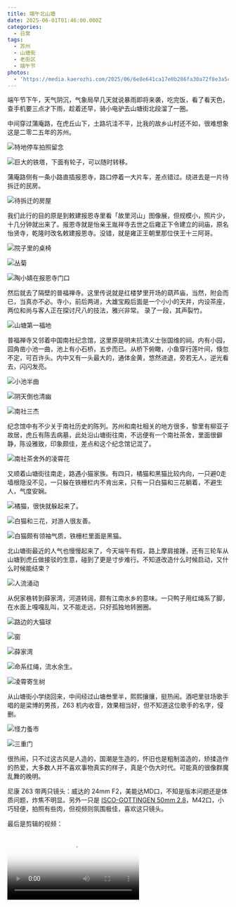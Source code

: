 ```yaml
---
title: 端午北山塘
date: 2025-06-01T01:46:00.000Z
categories:
  - 日常
tags:
  - 苏州
  - 山塘街
  - 老街区
  - 端午节
photos:
  - 'https://media.kaerozhi.com/2025/06/6e8e641ca17e0b286fa30a72f8e3a5cc.png'
---
```

端午节下午，天气阴沉，气象局早几天就说暴雨即将来袭，吃完饭，看了看天色，查手机要三点才下雨，趁着还早，骑小电驴去山塘街北段溜了一圈。  

中间穿过蒲庵路，在虎丘山下，土路坑洼不平，比我的故乡山村还不如，很难想象这是二零二五年的苏州。

![特地停车拍照留念](https://media.kaerozhi.com/2025/06/ca2126ea34000ea504718887dae86997.png)

![巨大的铁塔，下面有轮子，可以随时转移。](https://media.kaerozhi.com/2025/06/cf3fcae7553929c1cd5dac0f29b0ea55.png)

蒲庵路侧有一条小路直插报恩寺，路口停着一大片车，差点错过。绕进去是一片待拆迁的民房。

![待拆迁的房屋](https://media.kaerozhi.com/2025/06/aac0d8556ab6a6cb326d570cf2822d6a.png)

我们此行的目的原是到敕建报恩寺里看「故里河山」图像展，但规模小，照片少，十几分钟就出来了。报恩寺就是怡亲王胤祥寺去世之后雍正下令建立的祠庙，原名怡贤寺，乾隆时改名敕建报恩寺。没错，就是雍正王朝里那位侠王十三阿哥。

![院子里的桌椅](https://media.kaerozhi.com/2025/06/3e402d0e317841b03ebca277c0e4c999.png)

![丛菊](https://media.kaerozhi.com/2025/06/fc965637e3061dbf8c0986bcc9ac79e9.png)

![陶小婧在报恩寺门口](https://media.kaerozhi.com/2025/06/b08f86d9b49e967f63ac34a20208e99a.png)

然后就去了隔壁的普福禅寺。这里传说就是红楼梦里开场的葫芦庙，当然，附会而已，当真亦不必。寺小，前后两进，大雄宝殿后面是一个小小的天井，内设茶座，两位和尚与客人正在探讨尺八的技法，雅兴非常。  录了一段，其声裂竹。

![山塘第一福地](https://media.kaerozhi.com/2025/06/193a111846141932788b5ee48ca93ec3.png)

普福禅寺又邻着中国南社纪念馆，这里原是明末抗清义士张国维的祠。内有小园，园角凿小池一曲，池上有小石桥，五步而已。从桥下俯瞰，小鱼穿行莲叶间，倏忽不定，可百许头。内中又有一头最大的，通体金黄，悠然进退，旁若无人，逆光看去，闪闪发亮。  

![小池半曲](https://media.kaerozhi.com/2025/06/5785bd26d1f737ca4c9c67ede71e9324.png)

![阴天倒也清幽](https://media.kaerozhi.com/2025/06/e7e202e7232318660a300acd2ae4dc57.png)

![南社三杰](https://media.kaerozhi.com/2025/06/0edc137ea90b77f5d783a947c4bec26f.png)

纪念馆中有不少关于南社历史的陈列。苏州和南社相关的地方很多，黎里有柳亚子故居，虎丘有陈去病墓，此处沿山塘街往南，不远便有一个南社茶舍，里面很僻静，陈设雅致，印象颇佳，差点和这个纪念馆记混了。

![南社茶舍外的凌霄花](https://media.kaerozhi.com/2025/06/d829803e631bd824da1ac735da0cd850.png)
  
又顺着山塘街往南走，路遇小猫家族。有四只，橘猫和黑猫比较内向，一只避0走墙根隐没不见，一只躲在铁栅栏内不肯出来，只有一只白猫和三花躺着，不避生人，气度安娴。

![橘猫，很快就躲起来了。](https://media.kaerozhi.com/2025/06/efff7a19d980fc75869174e18fb32244.png)

![白猫和三花，对游人很友善。](https://media.kaerozhi.com/2025/06/9b06db05aff1872a1d4095e258289214.png)

![白猫颇有领袖气质，铁栅栏里面是黑猫。](https://media.kaerozhi.com/2025/06/1b97b33ace78df333490d69dcfa31eed.png)

北山塘街最近的人气也慢慢起来了，今天端午有假，路上摩肩接踵，还有三轮车从山塘到虎丘做接驳的生意，碰到了更是寸步难行。不知道改造什么时候启动，又什么时候能结束？

![人流涌动](https://media.kaerozhi.com/2025/06/7a7fc42cfa9cbaa877876d63d87b3a99.png)

从倪家巷转到薛家湾，河道转阔，颇有江南水乡的意味。一只鸭子用红绳系了脚，在水面上嘎嘎乱叫，又不能走远，只好孤独地转圈圈。  

![路边的大猫球](https://media.kaerozhi.com/2025/06/d5a44e7eee68fb3b0d3670701616846d.png)

![窗](https://media.kaerozhi.com/2025/06/868349863afdd716734e72dfa77d5352.png)

![薛家湾](https://media.kaerozhi.com/2025/06/1b59e405603251a814bf4d591149810f.png)

![命系红绳，流水余生。](https://media.kaerozhi.com/2025/06/bb20b519a2de8f378a951c5d83449c9b.png)

![凌霄寄生树](https://media.kaerozhi.com/2025/06/c570970970e75fd7f93c677f08892748.png)

从山塘街小学绕回来，中间经过山塘叁里半，熙熙攘攘，挺热闹。酒吧里驻场歌手唱的是梁博的男孩，Z63 机内收音，效果相当好，但不知道这位歌手的名字，侵删。  

![怪力蚤市](https://media.kaerozhi.com/2025/06/c81b5f8560e9db81f2e4d8b287d5a6f7.png)

![三重门](https://media.kaerozhi.com/2025/06/d56abea0e0c2175dd4928ef8cbb9faf6.png)

很热闹，只不过这古风是人造的，国潮是生造的，怀旧也是粗制滥造的，矫揉造作的热爱，大多数人并不喜欢事物真实的样子，真是个伪大时代。可能真的很像群魔乱舞的晚明。
  
尼康 Z63 带两只镜头：威达的 24mm F2，美能达MD口，不知是版本问题还是体质问题，炸焦不明显。另外一只是 [ISCO-GOTTINGEN 50mm 2.8](/playground/gears/isco-gottingen-iscotar-50mm-f28/)，M42口，小巧轻便，拍照有些肉，但视频则氛围极佳，喜欢这只镜头。

最后是剪辑的视频：

<video controls class="video" poster="https://media.kaerozhi.com/2025/06/6e8e641ca17e0b286fa30a72f8e3a5cc.png">  
    <source src="https://media.kaerozhi.com/north-shantang.mp4" type="video/mp4">  
    <img src="https://media.kaerozhi.com/2025/06/6e8e641ca17e0b286fa30a72f8e3a5cc.png" />
</video>
